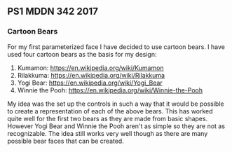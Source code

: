 ## PS1 MDDN 342 2017

### Cartoon Bears

For my first parameterized face I have decided to use cartoon bears.  I have used four cartoon bears as the basis for my design:

1. Kumamon: https://en.wikipedia.org/wiki/Kumamon
2. Rilakkuma: https://en.wikipedia.org/wiki/Rilakkuma
3. Yogi Bear: https://en.wikipedia.org/wiki/Yogi_Bear
4. Winnie the Pooh: https://en.wikipedia.org/wiki/Winnie-the-Pooh

My idea was the set up the controls in such a way that it would be possible to create a representation of each of the above bears. This has worked quite well for the first two bears as they are made from basic shapes.  However Yogi Bear and Winnie the Pooh aren't as simple so they are not as recognizable.  The idea still works very well though as there are many possible bear faces that can be created.
 
